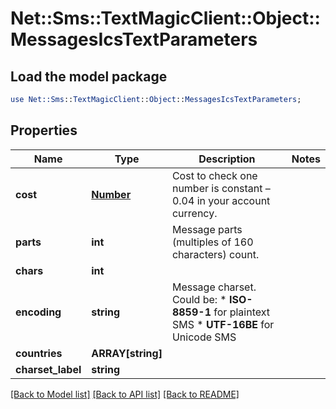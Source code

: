 # Net::Sms::TextMagicClient::Object::MessagesIcsTextParameters

## Load the model package
```perl
use Net::Sms::TextMagicClient::Object::MessagesIcsTextParameters;
```

## Properties
Name | Type | Description | Notes
------------ | ------------- | ------------- | -------------
**cost** | [**Number**](Number.md) | Cost to check one number is constant – 0.04 in your account currency. | 
**parts** | **int** | Message parts (multiples of 160 characters) count. | 
**chars** | **int** |  | 
**encoding** | **string** | Message charset. Could be: * **ISO-8859-1** for plaintext SMS * **UTF-16BE** for Unicode SMS  | 
**countries** | **ARRAY[string]** |  | 
**charset_label** | **string** |  | 

[[Back to Model list]](../README.md#documentation-for-models) [[Back to API list]](../README.md#documentation-for-api-endpoints) [[Back to README]](../README.md)


